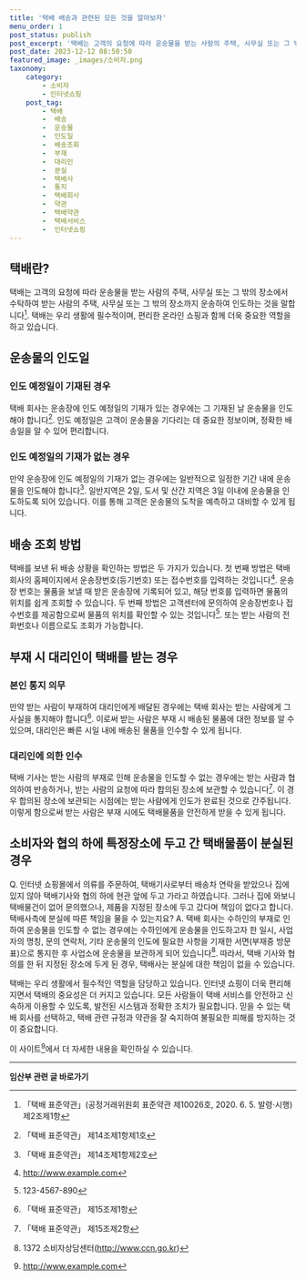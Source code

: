 ```yaml
---
title: '택배 배송과 관련된 모든 것을 알아보자'
menu_order: 1
post_status: publish
post_excerpt: '택배는 고객의 요청에 따라 운송물을 받는 사람의 주택, 사무실 또는 그 밖의 장소에서 수탁하여 받는 사람의 주택, 사무실 또는 그 밖의 장소까지 운송하여 인도하는 것을 말합니다  1 . 택배는 우리 생활에 필수적이며, 편리한 온라인 쇼핑과 함께 더욱 중요한 역할을 하고 있습니다.'
post_date: 2023-12-12 08:50:50
featured_image: _images/소비자.png
taxonomy:
    category:
        - 소비자
        - 인터넷쇼핑
    post_tag:
        - 택배
        -  배송
        -  운송물
        -  인도일
        -  배송조회
        -  부재
        -  대리인
        -  분실
        -  택배사
        -  통지
        -  택배회사
        -  약관
        -  택배약관
        -  택배서비스
        -  인터넷쇼핑
---
```



## 택배란?
택배는 고객의 요청에 따라 운송물을 받는 사람의 주택, 사무실 또는 그 밖의 장소에서 수탁하여 받는 사람의 주택, 사무실 또는 그 밖의 장소까지 운송하여 인도하는 것을 말합니다[^1]. 택배는 우리 생활에 필수적이며, 편리한 온라인 쇼핑과 함께 더욱 중요한 역할을 하고 있습니다.

## 운송물의 인도일
### 인도 예정일이 기재된 경우
택배 회사는 운송장에 인도 예정일의 기재가 있는 경우에는 그 기재된 날 운송물을 인도해야 합니다[^2]. 인도 예정일은 고객이 운송물을 기다리는 데 중요한 정보이며, 정확한 배송일을 알 수 있어 편리합니다.

### 인도 예정일의 기재가 없는 경우
만약 운송장에 인도 예정일의 기재가 없는 경우에는 일반적으로 일정한 기간 내에 운송물을 인도해야 합니다[^3]. 일반지역은 2일, 도서 및 산간 지역은 3일 이내에 운송물을 인도하도록 되어 있습니다. 이를 통해 고객은 운송물의 도착을 예측하고 대비할 수 있게 됩니다.

## 배송 조회 방법
택배를 보낸 뒤 배송 상황을 확인하는 방법은 두 가지가 있습니다. 첫 번째 방법은 택배 회사의 홈페이지에서 운송장번호(등기번호) 또는 접수번호를 입력하는 것입니다[^4]. 운송장 번호는 물품을 보낼 때 받은 운송장에 기록되어 있고, 해당 번호를 입력하면 물품의 위치를 쉽게 조회할 수 있습니다. 두 번째 방법은 고객센터에 문의하여 운송장번호나 접수번호를 제공함으로써 물품의 위치를 확인할 수 있는 것입니다[^5]. 또는 받는 사람의 전화번호나 이름으로도 조회가 가능합니다.

## 부재 시 대리인이 택배를 받는 경우
### 본인 통지 의무
만약 받는 사람이 부재하여 대리인에게 배달된 경우에는 택배 회사는 받는 사람에게 그 사실을 통지해야 합니다[^6]. 이로써 받는 사람은 부재 시 배송된 물품에 대한 정보를 알 수 있으며, 대리인은 빠른 시일 내에 배송된 물품을 인수할 수 있게 됩니다.

### 대리인에 의한 인수
택배 기사는 받는 사람의 부재로 인해 운송물을 인도할 수 없는 경우에는 받는 사람과 협의하여 반송하거나, 받는 사람의 요청에 따라 합의된 장소에 보관할 수 있습니다[^7]. 이 경우 합의된 장소에 보관되는 시점에는 받는 사람에게 인도가 완료된 것으로 간주됩니다. 이렇게 함으로써 받는 사람은 부재 시에도 택배물품을 안전하게 받을 수 있게 됩니다.

## 소비자와 협의 하에 특정장소에 두고 간 택배물품이 분실된 경우
Q. 인터넷 쇼핑몰에서 의류를 주문하여, 택배기사로부터 배송차 연락을 받았으나 집에 있지 않아 택배기사와 협의 하에 현관 앞에 두고 가라고 하였습니다. 그러나 집에 와보니 택배물건이 없어 문의했으나, 제품을 지정된 장소에 두고 갔다며 책임이 없다고 합니다. 택배사측에 분실에 따른 책임을 물을 수 있는지요?
A. 택배 회사는 수하인의 부재로 인하여 운송물을 인도할 수 없는 경우에는 수하인에게 운송물을 인도하고자 한 일시, 사업자의 명칭, 문의 연락처, 기타 운송물의 인도에 필요한 사항을 기재한 서면(부재중 방문표)으로 통지한 후 사업소에 운송물을 보관하게 되어 있습니다[^8]. 따라서, 택배 기사와 협의를 한 뒤 지정된 장소에 두게 된 경우, 택배사는 분실에 대한 책임이 없을 수 있습니다.

택배는 우리 생활에서 필수적인 역할을 담당하고 있습니다. 인터넷 쇼핑이 더욱 편리해지면서 택배의 중요성은 더 커지고 있습니다. 모든 사람들이 택배 서비스를 안전하고 신속하게 이용할 수 있도록, 발전된 시스템과 정확한 조치가 필요합니다. 믿을 수 있는 택배 회사를 선택하고, 택배 관련 규정과 약관을 잘 숙지하여 불필요한 피해를 방지하는 것이 중요합니다.

이 사이트[^9]에서 더 자세한 내용을 확인하실 수 있습니다.

[^1]: 「택배 표준약관」(공정거래위원회 표준약관 제10026호, 2020. 6. 5. 발령·시행) 제2조제1항
[^2]: 「택배 표준약관」 제14조제1항제1호
[^3]: 「택배 표준약관」 제14조제1항제2호
[^4]: http://www.example.com
[^5]: 123-4567-890
[^6]: 「택배 표준약관」 제15조제1항
[^7]: 「택배 표준약관」 제15조제2항
[^8]: 1372 소비자상담센터(http://www.ccn.go.kr)
[^9]: http://www.example.com
<!-- wp:separator -->
<hr class="wp-block-separator has-alpha-channel-opacity"/>
<!-- /wp:separator -->

<!-- wp:group {"backgroundColor":"base","layout":{"type":"constrained"}} -->
<div class="wp-block-group has-base-background-color has-background"><!-- wp:paragraph {"align":"center","fontSize":"medium"} -->
<p class="has-text-align-center has-large-font-size"><strong>임산부 관련 글 바로가기</strong></p>
<!-- /wp:paragraph -->


<!-- wp:latest-posts
{"categories":[{"id":22654,"count":19,"description":"","link":"https://uknowlaw.com/category/%ec%9e%84%ec%82%b0%eb%b6%80/","name":"임산부","slug":"임산부","taxonomy":"category","parent":0,"meta":[],"_links":{"self":[{"href":"https://uknowlaw.com/wp-json/wp/v2/categories/22654"}],"collection":[{"href":"https://uknowlaw.com/wp-json/wp/v2/categories"}],"about":[{"href":"https://uknowlaw.com/wp-json/wp/v2/taxonomies/category"}],"wp:post_type":[{"href":"https://uknowlaw.com/wp-json/wp/v2/posts?categories=22654"}],"curies":[{"name":"wp","href":"https://api.w.org/{rel}","templated":true}]}}],"postsToShow":100,"excerptLength":28,"postLayout":"grid","columns":2,"featuredImageAlign":"left","featuredImageSizeSlug":"large","fontSize":"small"} /--></div>
<!-- /wp:group -->